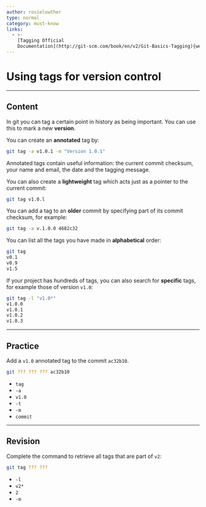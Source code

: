 ```yaml
---
author: rosielowther
type: normal
category: must-know
links:
  - >-
    [Tagging Official
    Documentation](http://git-scm.com/book/en/v2/Git-Basics-Tagging){website}
---
```


# Using tags for version control


---

## Content

In git you can tag a certain point in history as being important. You can use this to mark a new **version**.

You can create an **annotated** tag by:

```bash
git tag -a v1.0.1 -m "Version 1.0.1"
```

Annotated tags contain useful information: the current commit checksum, your name and email, the date and the tagging message.

You can also create a **lightweight** tag which acts just as a pointer to the current commit:

```bash
git tag v1.0.l
```

You can add a tag to an **older** commit by specifying part of its commit checksum, for example:

```bash
git tag -a v.1.0.0 4682c32
```

You can list all the tags you have made in **alphabetical** order:

```bash
git tag
v0.1
v0.9
v1.5
```

If your project has hundreds of tags, you can also search for **specific** tags, for example those of version `v1.0`:

```bash
git tag -l "v1.0*"
v1.0.0
v1.0.1
v1.0.2
v1.0.3
```


---

## Practice

Add a `v1.0` annotated tag to the commit `ac32b10`.

```bash
git ??? ??? ??? ac32b10
```

- `tag`
- `-a`
- `v1.0`
- `-t`
- `-m`
- `commit`


---

## Revision

Complete the command to retrieve all tags that are part of `v2`:

```bash
git tag ??? ???
```

- `-l`
- `v2*`
- `2`
- `-m`
